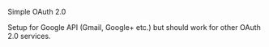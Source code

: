 Simple OAuth 2.0

Setup for Google API (Gmail, Google+ etc.) but should work for other OAuth 2.0 services.
